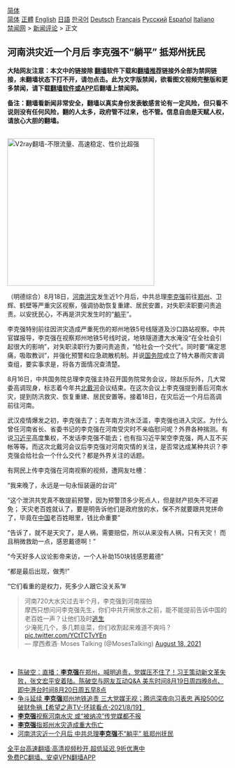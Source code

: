  <!-- 面包屑导航 --> <div class="breadcrumb"><!-- GTranslate: https://gtranslate.io/ -->  <div class="switcher notranslate">  <div class="selected">  <a href="#" onclick="return false;"> 简体</a>  </div>  <div class="option">  <a href="https://www.bannedbook.org" onclick="doGTranslate('zh-CN|zh-CN');jQuery('div.switcher div.selected a').html(jQuery(this).html());return false;" title="简体中文" class="nturl selected"> 简体</a>  <a href="https://www.bannedbook.org/zh-tw/" onclick="doGTranslate('zh-CN|zh-TW');jQuery('div.switcher div.selected a').html(jQuery(this).html());return false;" title="繁體中文" class="nturl"> 正體</a>  <a href="https://www.bannedbook.org/en/" onclick="doGTranslate('zh-CN|en');jQuery('div.switcher div.selected a').html(jQuery(this).html());return false;" title="English" class="nturl"> English</a>  <a href="https://www.bannedbook.org/ja/" onclick="doGTranslate('zh-CN|ja');jQuery('div.switcher div.selected a').html(jQuery(this).html());return false;" title="日本語" class="nturl"> 日語</a>  <a href="https://www.bannedbook.org/ko/" onclick="doGTranslate('zh-CN|ko');jQuery('div.switcher div.selected a').html(jQuery(this).html());return false;" title="한국어" class="nturl"> 한국어</a>  <a href="https://www.bannedbook.org/de/" onclick="doGTranslate('zh-CN|de');jQuery('div.switcher div.selected a').html(jQuery(this).html());return false;" title="Deutsch" class="nturl"> Deutsch</a>  <a href="https://www.bannedbook.org/fr/" onclick="doGTranslate('zh-CN|fr');jQuery('div.switcher div.selected a').html(jQuery(this).html());return false;" title="Français" class="nturl"> Français</a>  <a href="https://www.bannedbook.org/ru/" onclick="doGTranslate('zh-CN|ru');jQuery('div.switcher div.selected a').html(jQuery(this).html());return false;" title="Русский" class="nturl"> Русский</a>  <a href="https://www.bannedbook.org/es/" onclick="doGTranslate('zh-CN|es');jQuery('div.switcher div.selected a').html(jQuery(this).html());return false;" title="Español" class="nturl"> Español</a>  <a href="https://www.bannedbook.org/it/" onclick="doGTranslate('zh-CN|it');jQuery('div.switcher div.selected a').html(jQuery(this).html());return false;" title="Italiano" class="nturl"> Italiano</a>  </div>  </div>      <div class='breadcrumb-sub'><!-- Breadcrumb NavXT 6.3.0 --> <a href="https://www.bannedbook.org/" class="home">禁闻网</a> &gt; <a href="https://www.bannedbook.org/bnews/comments/" class="category">新闻评论</a> &gt; 正文</div></div><h2>河南洪灾近一个月后 李克强不“躺平” 抵郑州抚民</h2> <p class="notice"><b>大陆网友注意：本文中的链接除 <a href="https://github.com/bannedbook/fanqiang" >翻墙</a>软件下载和<a href="https://github.com/killgcd/justmysocks/blob/master/README.md">翻墙推荐</a>链接外全部为禁网链接，未翻墙状态下打不开，请勿点击。此为文字版禁闻，欲看图文视频完整版和更多禁闻，请下载<a href="https://github.com/bannedbook/fanqiang">翻墙软件或APP</a>后翻墙上禁闻网。</p><p>备注：翻墙看新闻非常安全，翻墙以真实身份发表敏感言论有一定风险，但只看不说则没有任何风险，翻的人太多，政府管不过来，也不管。信息自由是天赋人权，请放心大胆的翻墙。</b></p>  <div class="entry"> <p>                                                                              </p> <p><br/><a href="https://github.com/bannedbook/fanqiang/wiki/V2ray%E6%9C%BA%E5%9C%BA"><img src="https://raw.githubusercontent.com/bannedbook/fanqiang/master/v2ss/images/v2free.jpg" width="336" alt="V2ray翻墙-不限流量、高速稳定、性价比超强"></a><br/>                                                                                                                      </p> <p>（明德综合）8月18日，<a href="https://www.bannedbook.org/bnews/tag/%e6%b2%b3%e5%8d%97/" class="st_tag internal_tag" rel="tag" title="标签 河南 下的日志">河南</a><a href="https://www.bannedbook.org/bnews/tag/%e6%b4%aa%e7%81%be/" class="st_tag internal_tag" rel="tag" title="标签 洪灾 下的日志">洪灾</a>发生近1个月后，中共总理<a href="https://www.bannedbook.org/bnews/tag/%e6%9d%8e%e5%85%8b%e5%bc%ba/" class="st_tag internal_tag" rel="tag" title="标签 李克强 下的日志">李克强</a>前往<a href="https://www.bannedbook.org/bnews/tag/%e9%83%91%e5%b7%9e/" class="st_tag internal_tag" rel="tag" title="标签 郑州 下的日志">郑州</a>、卫辉、鹤壁等严重灾区视察，强调协助恢复重建、居民安置，对失职渎职要问责追责。以安抚民心，不再是洪灾发生时的“<a href="https://www.bannedbook.org/bnews/tag/%e8%ba%ba%e5%b9%b3/" class="st_tag internal_tag" rel="tag" title="标签 躺平 下的日志">躺平</a>”。</p> <p>李克强特别前往因洪灾造成严重死伤的郑州地铁5号线隧道及沙口路站视察。中共官媒报导，李克强在视察郑州地铁5号线时说，地铁隧道遭大水淹没“在全社会引起很大的影响”，对失职渎职行为要问责追责，“给社会一个交代”。同时要“痛定思痛，吸取教训”，并强化预警和应急疏散机制。并说<a href="https://www.bannedbook.org/bnews/tag/%e5%9b%bd%e5%8a%a1%e9%99%a2/" class="st_tag internal_tag" rel="tag" title="标签 国务院 下的日志">国务院</a>成立了特大暴雨灾害调查组，要实事求是，将各方面情况查清楚。</p>  <p>8月16日，中共国务院总理李克强主持召开国务院常务会议，除赵乐际外，几大常委高调现身，标志着今年共<a href="https://www.bannedbook.org/bnews/tag/%E5%8C%97%E6%88%B4%E6%B2%B3/" class="st_tag internal_tag" rel="tag" title="标签 北戴河 下的日志">北戴河</a>会议结束。在这次会议上李克强提到善后河南水灾，提到防汛救灾、恢复重建、居民安置等。接着18日，在灾后近一个月后高调前往河南。</p> <p>武汉疫情爆发之初，李克强去了；去年南方洪水泛滥，李克强也进入灾区。为什么曾任河南省长、省委书记的李克强在河南受灾时不亲临慰问呢？外界各种揣测。有说<a href="https://www.bannedbook.org/bnews/tag/%e4%b9%a0%e8%bf%91%e5%b9%b3/" class="st_tag internal_tag" rel="tag" title="标签 习近平 下的日志">习近平</a>高度集权，不发话李克强不能去；也有指习近平架空李克强，两人互不买帐等等。而这次北戴河会议后李克强对河南灾情的关注，是否常达成某种共识？李克强会给社会一个什么交代？都是外界关注的话题。</p> <p>有网民上传李克强在河南视察的视频，遭网友吐槽：</p> <p>“我来晚了，永远是一句永恒装逼的台词”</p>  <p>“这个泄洪共党真不敢提前预警，因为预警顶多少死点人，但是财产损失不可避免； 天灾老百姓就认了，要是明告诉他们是政府放的水，保不齐就要跟共党拼命了，毕竟在<span class='wp_keywordlink_affiliate'><a href="https://www.bannedbook.org/" title="中国" target="_blank">中国</a></span>老百姓眼里，钱比命重要”</p> <p>“告诉了，就不是天灾了，是人祸，需要赔偿，所以从来没有人祸，只有天灾！ 而且稍微救助一点，感恩戴德啊！”</p> <p>“今天好多人议论影帝来访，一个人补助150块钱感恩戴德”</p> <p>“都是最后出现，做秀!”</p>  <p>“它们看重的是权力，死多少人跟它没关系”#</p> <blockquote class="twitter-tweet" data-width="550" data-dnt="true"> 河南720大水灾过去半个月，李克强到河南摆拍<br/> 摩西只想问问李克强先生，你们中共开闸放水之前，能不能提前告诉中国的老百姓一声？让他们及时<span class='wp_keywordlink'><a href="https://www.bannedbook.org/forum5/topic38.html" title="劫难逃生有秘诀" target="_blank">逃生</a></span><br/> 少淹死几个，多几颗韭菜，你们收割起来难道不爽吗？<br/>  <a href="https://t.co/YCtTCTvYEn">pic.twitter.com/YCtTCTvYEn</a><br/> &mdash; 摩西煮酒· Moses Talking (@MosesTalking) <a href="https://twitter.com/MosesTalking/status/1427907169916276736?ref_src=twsrc%5Etfw">August 18, 2021</a><br/> </blockquote> <p>&nbsp;</p> <ul class='op-related-articles' title='相关阅读'> <li><a href='https://www.bannedbook.org/bnews/bannedvideo/20210820/1609513.html' target='_blank'>陈破空：直播：<b>李克强</b>在郑州，喊明追责，党媒压不住了！习王策动新文革失败，张文宏平安着陆。陈破空与网友互动Q&A 美东时间8月19日周四晚8点、即中港台时间8月20日周五早8点</a></li> <li><a href='https://www.bannedbook.org/bnews/comments/20210820/1609395.html' target='_blank'>争斗延续 <b>李克强</b>郑州地铁追责 三大党媒无视；腾讯深夜向习表忠 再投500亿破财免祸【希望之声TV-环球看点-2021/8/19】</a></li> <li><a href='https://www.bannedbook.org/bnews/headline/20210819/1609365.html' target='_blank'><b>李克强</b>视察河南水灾 或“被纳凉”传党媒都不报</a></li> <li><a href='https://www.bannedbook.org/bnews/bannedvideo/20210819/1609362.html' target='_blank'><b>李克强</b>指郑州水灾造成重大伤亡</a></li> <li><a href='https://www.bannedbook.org/bnews/comments/20210819/1609246.html' target='_blank'>河南洪灾近一个月后 中共总理<b>李克强</b>不“躺平” 抵郑州抚民</a></li> </ul> <p class="texttj"> <a href="https://github.com/bannedbook/fanqiang/wiki/V2ray%E6%9C%BA%E5%9C%BA" target="_blank">全平台高速翻墙:高清视频秒开,超低延迟,9折优惠中</a><br/> <a href="https://github.com/bannedbook/fanqiang/wiki/%E7%A6%81%E9%97%BB%E7%BD%91%E5%AE%89%E5%8D%93%E7%BF%BB%E5%A2%99%E6%96%B0%E9%97%BBAPP" target="_blank">免费PC翻墙、安卓VPN翻墙APP</a></p><p>&nbsp;</p> <a name='sharetosocial'></a>  <div style="margin-bottom:5px;padding-bottom:5px;clear:both"> <div id="archive-pix-1" class="banner-ads"> <!-- AuctionX Display platform tag START --> <div id="26318x728x90x621x_ADSLOT2" clicktrack="%%CLICK_URL_ESC%%"></div> <!-- AuctionX Display platform tag END --> </div> <div id="archive-pix-2" class="banner-ads"> <!-- AuctionX Display platform tag START --> <div id="26315x300x250x621x_ADSLOT2" clicktrack="%%CLICK_URL_ESC%%"></div> <!-- AuctionX Display platform tag END --> </div> </div>  <div id="archive-pix-1" class="banner-ads"> <!-- AuctionX Display platform tag START --> <div id="26318x728x90x621x_ADSLOT3" clicktrack="%%CLICK_URL_ESC%%"></div> <!-- AuctionX Display platform tag END --> </div> </div><!--END ENTRY--> 